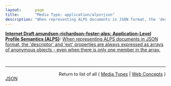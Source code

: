 ```yaml
---
layout:      page
title:       "Media Type: application/alps+json"
description: "When representing ALPS documents in JSON format, the 'descriptor' and 'ext' properties are always expressed as arrays of anonymous objects - even when there is only one member in the array."
---
```


**[Internet Draft amundsen-richardson-foster-alps: Application-Level Profile Semantics (ALPS)](/specs/IETF/I-D/amundsen-richardson-foster-alps "This document describes ALPS, a data format for defining simple descriptions of application-level semantics, similar in complexity to HTML microformats. An ALPS document can be used as a profile to explain the application semantics of a document with an application-agnostic media type (such as HTML, HAL, Collection+JSON, Siren, etc.). This increases the reusability of profile documents across media types."):** [When representing ALPS documents in JSON format, the 'descriptor' and 'ext' properties are always expressed as arrays of anonymous objects - even when there is only one member in the array.](http://tools.ietf.org/html/draft-amundsen-richardson-foster-alps#section-4.2 "Read documentation for Media Type &#34;application/alps+json&#34;")

<br/>
<hr/>

<p style="float : left"><a href="application/alps+json.json" title="JSON representing this particular Web Concept">JSON</a></p>
<p style="text-align: right">Return to list of all ( <a href="../media-types">Media Types</a> | <a href="../">Web Concepts</a> )</p>
